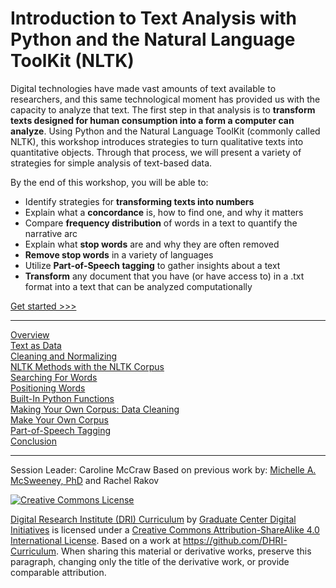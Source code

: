 
# Introduction to Text Analysis with Python and the Natural Language ToolKit (NLTK)

Digital technologies have made vast amounts of text available to researchers, and this same technological moment has provided us with the capacity to analyze that text. The first step in that analysis is to **transform texts designed for human consumption into a form a computer can analyze**. Using Python and the Natural Language ToolKit (commonly called NLTK), this workshop introduces strategies to turn qualitative texts into quantitative objects. Through that process, we will present a variety of strategies for simple analysis of text-based data. 

By the end of this workshop, you will be able to:

- Identify strategies for **transforming texts into numbers**
- Explain what a **concordance** is, how to find one, and why it matters
- Compare **frequency distribution** of words in a text to quantify the narrative arc
- Explain what **stop words** are and why they are often removed
- **Remove stop words** in a variety of languages
- Utilize **Part-of-Speech tagging** to gather insights about a text
- **Transform** any document that you have (or have access to) in a .txt format into a text that can be analyzed computationally

[Get started >>>](sections/overview.md)  

-----

[Overview](sections/overview.md)  
[Text as Data](sections/text_as_data.md)  
[Cleaning and Normalizing](sections/data_cleaning.md)  
[NLTK Methods with the NLTK Corpus](sections/preparing.md)  
[Searching For Words](sections/searching.md)  
[Positioning Words](sections/positioning.md)  
[Built-In Python Functions](sections/built-in.md)  
[Making Your Own Corpus: Data Cleaning](sections/cleaning.md)  
[Make Your Own Corpus](sections/make_corpus.md)  
[Part-of-Speech Tagging](sections/conclusion.md)  
[Conclusion](sections/conclusion.md)  

-----

Session Leader: Caroline McCraw
Based on previous work by: [Michelle A. McSweeney, PhD](http://www.michelleamcsweeney.com) and Rachel Rakov   

[![Creative Commons License](https://i.creativecommons.org/l/by-sa/4.0/88x31.png)](http://creativecommons.org/licenses/by-sa/4.0/)

[Digital Research Institute (DRI) Curriculum](http://purl.org/dc/terms/) by [Graduate Center Digital Initiatives](https://gcdi.commons.gc.cuny.edu/) is licensed under a [Creative Commons Attribution-ShareAlike 4.0 International License](http://creativecommons.org/licenses/by-sa/4.0/). Based on a work at <https://github.com/DHRI-Curriculum>. When sharing this material or derivative works, preserve this paragraph, changing only the title of the derivative work, or provide comparable attribution.
